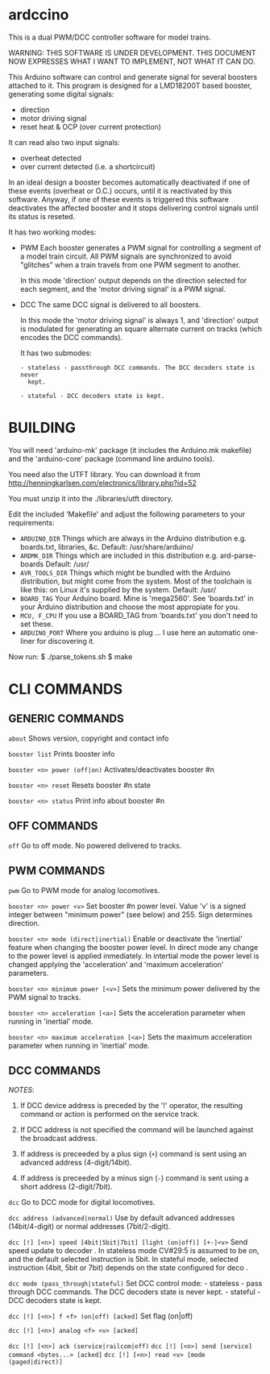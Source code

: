 ardccino
========

This is a dual PWM/DCC controller software for model trains.

WARNING: THIS SOFTWARE IS UNDER DEVELOPMENT. THIS DOCUMENT NOW EXPRESSES WHAT I
WANT TO IMPLEMENT, NOT WHAT IT CAN DO.

This Arduino software can control and generate signal for several boosters
attached to it. This program is designed for a LMD18200T based booster,
generating some digital signals:

  - direction
  - motor driving signal
  - reset heat & OCP (over current protection)

It can read also two input signals:

  - overheat detected
  - over current detected (i.e. a shortcircuit)

In an ideal design a booster becomes automatically deactivated if one of these
events (overheat or O.C.) occurs, until it is reactivated by this software.
Anyway, if one of these events is triggered this software deactivates the
affected booster and it stops delivering control signals until its status is
reseted.

It has two working modes:

  - PWM
      Each booster generates a PWM signal for controlling a segment of a model
      train circuit. All PWM signals are synchronized to avoid "glitches" when
      a train travels from one PWM segment to another.

      In this mode 'direction' output depends on the direction selected for
      each segment, and the 'motor driving signal' is a PWM signal.

  - DCC
      The same DCC signal is delivered to all boosters.

      In this mode the 'motor driving signal' is always 1, and 'direction'
      output is modulated for generating an square alternate current on tracks
      (which encodes the DCC commands).

      It has two submodes:

        - stateless - passthrough DCC commands. The DCC decoders state is never
          kept.

        - stateful - DCC decoders state is kept.


BUILDING
========

You will need 'arduino-mk' package (it includes the Arduino.mk makefile) and
the 'arduino-core' package (command line arduino tools).

You need also the UTFT library. You can download it from
  http://henningkarlsen.com/electronics/library.php?id=52

You must unzip it into the ./libraries/utft directory.

Edit the included 'Makefile' and adjust the following parameters to your
requirements:

  * `ARDUINO_DIR`
      Things which are always in the Arduino distribution e.g. boards.txt,
      libraries, &c.
      Default: /usr/share/arduino/
  * `ARDMK_DIR`
      Things which are included in this distribution e.g. ard-parse-boards
      Default: /usr/
  * `AVR_TOOLS_DIR`
      Things which might be bundled with the Arduino distribution, but might
      come from the system. Most of the toolchain is like this: on Linux it's
      supplied by the system.
      Default: /usr/
  * `BOARD_TAG`
      Your Arduino board. Mine is 'mega2560'. See 'boards.txt' in your Arduino
      distribution and choose the most appropiate for you.
  * `MCU, F_CPU`
      If you use a BOARD_TAG from 'boards.txt' you don't need to set these.
  * `ARDUINO_PORT`
      Where you arduino is plug ... I use here an automatic one-liner for
      discovering it.

Now run:
    $ ./parse_tokens.sh
    $ make


CLI COMMANDS
============

GENERIC COMMANDS
----------------

`about`
  Shows version, copyright and contact info

`booster list`
  Prints booster info

`booster <n> power (off|on)`
  Activates/deactivates booster #n

`booster <n> reset`
  Resets booster #n state

`booster <n> status`
  Print info about booster #n

OFF COMMANDS
------------

`off`
  Go to off mode. No powered delivered to tracks.

PWM COMMANDS
------------

`pwm`
  Go to PWM mode for analog locomotives.

`booster <n> power <v>`
  Set booster #n power level. Value 'v' is a signed integer between "minimum
  power" (see below) and 255. Sign determines direction.

`booster <n> mode (direct|inertial)`
  Enable or deactivate the 'inertial' feature when changing the booster power
  level. In direct mode any change to the power level is applied inmediately.
  In intertial mode the power level is changed applying the 'acceleration' and
  'maximum acceleration' parameters.

`booster <n> minimum power [<v>]`
  Sets the minimum power delivered by the PWM signal to tracks.

`booster <n> acceleration [<a>]`
  Sets the acceleration parameter when running in 'inertial' mode.

`booster <n> maximum acceleration [<a>]`
  Sets the maximum acceleration parameter when running in 'inertial' mode.

DCC COMMANDS
------------

*NOTES*:
  1. If DCC device address is preceded by the '!' operator, the resulting command
     or action is performed on the service track.

  2. If DCC address is not specified the command will be launched against the
     broadcast address.

  3. If address is preceeded by a plus sign (`+`) command is sent using an
     advanced address (4-digit/14bit).

  4. If address is preceeded by a minus sign (`-`) command is sent using a
     short address (2-digit/7bit).

`dcc`
  Go to DCC mode for digital locomotives.

`dcc address (advanced|normal)`
  Use by default advanced addresses (14bit/4-digit) or normal addresses (7bit/2-digit).

`dcc [!] [<n>] speed [4bit|5bit|7bit] [light (on|off)] [+-]<v>`
  Send speed update to decoder <n>. In stateless mode CV#29:5 is assumed to be
  on, and the default selected instruction is 5bit. In stateful mode, selected
  instruction (4bit, 5bit or 7bit) depends on the state configured for deco
  <n>.


`dcc mode (pass_through|stateful)`
  Set DCC control mode:
    - stateless - pass through DCC commands. The DCC decoders state is never
      kept.
    - stateful - DCC decoders state is kept.

`dcc [!] [<n>] f <f> (on|off) [acked]`
  Set flag <f> (on|off)

`dcc [!] [<n>] analog <f> <v> [acked]`

`dcc [!] [<n>] ack (service|railcom|off)`
`dcc [!] [<n>] send [service] command <bytes...> [acked]`
`dcc [!] [<n>] read <v> [mode (paged|direct)]`
